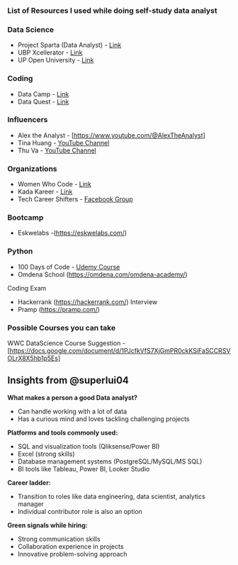 ### List of Resources I used while doing self-study data analyst

### **Data Science**
- Project Sparta (Data Analyst) - [Link](https://linang.dap.edu.ph/)
- UBP Xcellerator - [Link](https://ubpxcellerator.apptitude.xyz/)
- UP Open University - [Link](https://model.upou.edu.ph/)
  

### **Coding**
- Data Camp - [Link](https://www.datacamp.com/)
- Data Quest - [Link](https://www.dataquest.io/)

### **Influencers**
- Alex the Analyst - [https://www.youtube.com/@AlexTheAnalyst]
- Tina Huang - [YouTube Channel](https://www.youtube.com/@TinaHuang1)
- Thu Va - [YouTube Channel](https://www.youtube.com/@Thuvu5)

### **Organizations**
- Women Who Code - [Link](https://www.womenwhocode.com/)
- Kada Kareer - [Link](https://kadakareer.com/)
- Tech Career Shifters - [Facebook Group](https://www.facebook.com/groups/techcareershifter/)

### **Bootcamp**
- Eskwelabs -(https://eskwelabs.com/)

### Python
- 100 Days of Code - [Udemy Course](https://www.udemy.com/course/100-days-of-code/)
- Omdena School  (https://omdena.com/omdena-academy/)

Coding Exam
- Hackerrank (https://hackerrank.com/)
Interview
- Pramp  (https://pramp.com/)

### Possible Courses you can take
WWC DataScience Course Suggestion - [https://docs.google.com/document/d/1PJcfkVfS7XjGmPR0ckKSiFaSCCRSVOLrX8X5hb1p5Es]

  ## Insights from @superlui04

**What makes a person a good Data analyst?**
- Can handle working with a lot of data
- Has a curious mind and loves tackling challenging projects

**Platforms and tools commonly used:**
- SQL and visualization tools (Qliksense/Power BI)
- Excel (strong skills)
- Database management systems (PostgreSQL/MySQL/MS SQL)
- BI tools like Tableau, Power BI, Looker Studio

**Career ladder:**
- Transition to roles like data engineering, data scientist, analytics manager
- Individual contributor role is also an option

**Green signals while hiring:**
- Strong communication skills
- Collaboration experience in projects
- Innovative problem-solving approach


